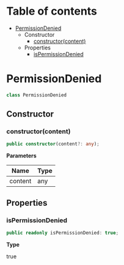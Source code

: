 # Table of contents

* [PermissionDenied][ClassDeclaration-24]
    * Constructor
        * [constructor(content)][Constructor-17]
    * Properties
        * [isPermissionDenied][PropertyDeclaration-58]

# PermissionDenied

```typescript
class PermissionDenied
```
## Constructor

### constructor(content)

```typescript
public constructor(content?: any);
```

**Parameters**

| Name    | Type |
| ------- | ---- |
| content | any  |

## Properties

### isPermissionDenied

```typescript
public readonly isPermissionDenied: true;
```

**Type**

true

[ClassDeclaration-24]: permissiondenied.md#permissiondenied
[Constructor-17]: permissiondenied.md#constructorcontent
[PropertyDeclaration-58]: permissiondenied.md#ispermissiondenied